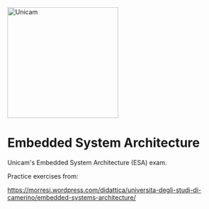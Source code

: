 <img src="https://www.unidformazione.com/wp-content/uploads/2017/10/unicam-universita-di-camerino-1.png" width="250" alt="Unicam"> 
<h1>Embedded System Architecture</h1>

Unicam's Embedded System Architecture (ESA) exam.

Practice exercises from:

https://morresi.wordpress.com/didattica/universita-degli-studi-di-camerino/embedded-systems-architecture/

